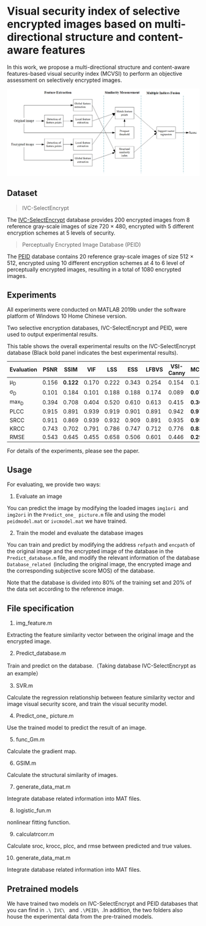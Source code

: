 #  Visual security index of selective encrypted images based on multi-directional structure and content-aware features  

In this work, we propose a multi-directional structure and content-aware features-based visual security index (MCVSI) to perform an objective assessment on selectively encrypted images. 

![1686053616632](https://github.com/yyyychong/MCVSI/blob/master/framework.png)

## Dataset

> IVC-SelectEncrypt

The [IVC-SelectEncrypt](http://f.autrusseau.free.fr/Databases/SelectiveEncryption/) database provides 200 encrypted images from 8 reference gray-scale images of size 720 × 480, encrypted with 5 different encryption schemes at 5 levels of security.

> Perceptually Encrypted Image Database (PEID)

The [PEID](https://sites.google.com/site/xiangtaooo/) database contains 20 reference gray-scale images of size 512 × 512, encrypted using 10 different encryption schemes at 4 to 6 level of perceptually encrypted images, resulting in a total of 1080 encrypted images.

## Experiments

All experiments were conducted on MATLAB 2019b under the software platform of Windows 10 Home Chinese version.

Two selective encryption databases, IVC-SelectEncrypt and PEID, were used to output experimental results.

This table shows the overall experimental results on the IVC-SelectEncrypt database (Black bold panel indicates the best experimental results).

| Evaluation                                                   | PSNR  | SSIM      | VIF   | LSS   | ESS   | LFBVS | VSI-Canny | MCVSI     |
| ------------------------------------------------------------ | ----- | --------- | ----- | ----- | ----- | ----- | --------- | --------- |
| μ<sub>D</sub> | 0.156 | **0.122** | 0.170 | 0.222 | 0.343 | 0.254 | 0.154     | 0.134     |
| σ<sub>D</sub> | 0.101 | 0.184     | 0.101 | 0.188 | 0.188 | 0.174 | 0.089     | **0.079** |
| max<sub>D</sub> | 0.394 | 0.708     | 0.404 | 0.520 | 0.610 | 0.613 | 0.415     | **0.304** |
| PLCC                                                         | 0.915 | 0.891     | 0.939 | 0.919 | 0.901 | 0.891 | 0.942     | **0.975** |
| SRCC                                                         | 0.911 | 0.869     | 0.939 | 0.932 | 0.909 | 0.891 | 0.935     | **0.955** |
| KRCC                                                         | 0.743 | 0.702     | 0.791 | 0.786 | 0.747 | 0.712 | 0.776     | **0.836** |
| RMSE                                                         | 0.543 | 0.645     | 0.455 | 0.658 | 0.506 | 0.601 | 0.446     | **0.299** |

 For details of the experiments, please see the paper. 

## Usage

 For evaluating, we provide two ways: 

1. Evaluate an image

You can predict the image by modifying the loaded images `img1ori `and `img2ori` in the `Predict_one_ picture.m` file and using the model `peidmodel.mat` or `ivcmodel.mat` we have trained.

2. Train the model and evaluate the database images

You can train and predict by modifying the address `refpath` and `encpath` of the original image and the encrypted image of the database in the `Predict_database.m` file, and modify the relevant information of the database `Database_related `(including the original image, the encrypted image and the corresponding subjective score MOS) of the database.

Note that the database is divided into 80% of the training set and 20% of the data set according to the reference image.

## File specification

1. img_feature.m 

Extracting the feature similarity vector between the original image and the encrypted image.

2. Predict_database.m

Train and predict on the database.（Taking database IVC-SelectEncrypt as an example）

3. SVR.m 

Calculate the regression relationship between feature similarity vector and image visual security score, and train the visual security model.

4. Predict_one_ picture.m

Use the trained model to predict the result of an image.

5. func_Gm.m

Calculate the gradient map.

6. GSIM.m

Calculate the structural similarity of images.

7. generate_data_mat.m

Integrate database related information into MAT files.

8. logistic_fun.m

nonlinear fitting function.

9. calculatrcorr.m

Calculate sroc, krocc, plcc, and rmse between predicted and true values.

10. generate_data_mat.m

Integrate database related information into MAT files.

##  Pretrained models

We have trained two models on IVC-SelectEncrypt and PEID databases that you can find in `.\ IVC\ ` and `.\PEID\ `.In addition, the two folders also house the experimental data from the pre-trained models.

